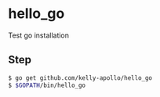 # hello_go
Test go installation

## Step

```bash
$ go get github.com/kelly-apollo/hello_go
$ $GOPATH/bin/hello_go
```
